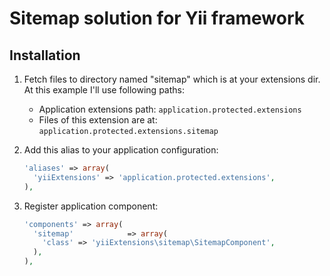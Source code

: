 Sitemap solution for Yii framework
==================================

Installation
------------
1.  Fetch files to directory named "sitemap" which is at your extensions dir. At this example I'll use following paths:
    * Application extensions path: ```application.protected.extensions```
    * Files of this extension are at: ```application.protected.extensions.sitemap```
2.  Add this alias to your application configuration:  

    ```php
    'aliases' => array(
      'yiiExtensions' => 'application.protected.extensions',
    ),
    ```
3.  Register application component:

    ```php
    'components' => array(
      'sitemap'            => array(
        'class' => 'yiiExtensions\sitemap\SitemapComponent',
      ),
    ),
    ```
